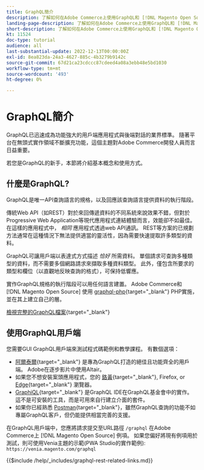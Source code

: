 ```yaml
---
title: GraphQL簡介
description: 了解如何在Adobe Commerce上使用GraphQL和 [!DNL Magento Open Source]. 對Adobe Commerce和使用GraphQLGET和POST呼叫 [!DNL Magento Open Source].
landing-page-description: 了解如何在Adobe Commerce上使用GraphQL和 [!DNL Magento Open Source]. 對Adobe Commerce和使用GraphQLGET和POST呼叫 [!DNL Magento Open Source].
short-description: 了解如何在Adobe Commerce上使用GraphQL和 [!DNL Magento Open Source]. 對Adobe Commerce和使用GraphQLGET和POST呼叫 [!DNL Magento Open Source].
kt: 11524
doc-type: tutorial
audience: all
last-substantial-update: 2022-12-13T00:00:00Z
exl-id: 8ea823da-24a3-4627-885c-4b3279b9142c
source-git-commit: 67d21ca23cdccc87cdeed4a08a3ebb48e5bd1030
workflow-type: tm+mt
source-wordcount: '493'
ht-degree: 0%

---
```


# GraphQL簡介

GraphQL已迅速成為功能強大的用戶端應用程式與後端對話的業界標準。 隨著平台在無頭式實作領域不斷擴充功能，這個主題對Adobe Commerce開發人員而言日益重要。

若您是GraphQL的新手，本節將介紹基本概念和使用方式。

## 什麼是GraphQL?

GraphQL是唯一API查詢語言的規格，以及回應該查詢語言提供資料的執行階段。

傳統Web API（如REST）對於來回傳遞資料的不同系統來說效果不錯，但對於Progressive Web Application等現代應用程式連結體驗而言，效能卻不如最佳。 在這樣的應用程式中， _相同_ 應用程式透過web API通訊。 REST等方案的已規劃方法通常在這種情況下無法提供適當的靈活性，因為需要快速提取許多類型的資料。

GraphQL可讓用戶端以表達式方式描述 _恰好_ 所需資料。 單個請求可查詢多種類型的資料，而不需要多個網路請求來擷取多種資料類型。 此外，僅包含所要求的類型和欄位（以直觀地反映查詢的格式），可保持低響應。

實作GraphQL規格的執行階段可以用任何語言建置。 Adobe Commerce和 [!DNL Magento Open Source] 使用
[graphql-php](https://webonyx.github.io/graphql-php/){target="_blank"} PHP實施，並在其上建立自己的層。

[檢視完整的GraphQL檔案](https://graphql.org/learn){target="_blank"}

## 使用GraphQL用戶端

您需要GUI GraphQL用戶端來測試程式碼範例和教學課程。 有數個選項：

* [阿爾泰爾](https://altairgraphql.dev/){target="_blank"} 是專為GraphQL打造的絕佳且功能齊全的用戶端。 Adobe在逐步影片中使用Altair。
* 如果您不想安裝案頭應用程式，您的
   [鉻黃](https://chrome.google.com/webstore/detail/altair-graphql-client/flnheeellpciglgpaodhkhmapeljopja){target="_blank"}, Firefox, or [Edge](https://microsoftedge.microsoft.com/addons/detail/altair-graphql-client/kpggioiimijgcalmnfnalgglgooonopa){target="_blank"} 瀏覽器。
* [GraphiQL](https://github.com/graphql/graphiql/tree/main/packages/graphiql){target="_blank"} 是GraphQL IDE在GraphQL基金會中的實作。 這不是可安裝的工具，而是可用來自行建立介面的套件。
* 如果你已經熟悉 [Postman](https://www.postman.com/){target="_blank"}，雖然GraphQL查詢的功能不如專屬GraphQL客戶，但仍能提供相當完善的支援。

在GraphQL用戶端中，您應將請求提交至URL路徑 `/graphql` 在Adobe Commerce上 [!DNL Magento Open Source] 例項。 如果您偏好將現有例項用於測試，則可使用Venia主題的示範(PWA Studio的實作範例): `https://venia.magento.com/graphql`

{{$include /help/_includes/graphql-rest-related-links.md}}
